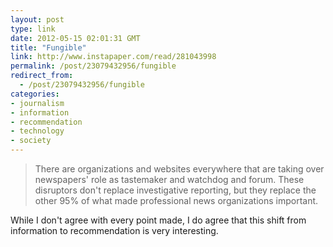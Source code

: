 ```yaml
---
layout: post
type: link
date: 2012-05-15 02:01:31 GMT
title: "Fungible"
link: http://www.instapaper.com/read/281043998
permalink: /post/23079432956/fungible
redirect_from: 
  - /post/23079432956/fungible
categories:
- journalism
- information
- recommendation
- technology
- society
---
```

<blockquote>There are organizations and websites everywhere that are taking over newspapers' role as tastemaker and watchdog and forum. These disruptors don't replace investigative reporting, but they replace the other 95% of what made professional news organizations important.</blockquote>
<p>While I don't agree with every point made, I do agree that this shift from information to recommendation is very interesting.</p>